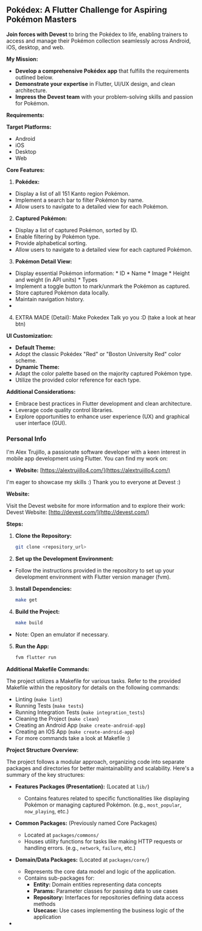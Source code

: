 ## Pokédex: A Flutter Challenge for Aspiring Pokémon Masters

**Join forces with Devest** to bring the Pokédex to life, enabling trainers to access and manage their Pokémon collection seamlessly across Android, iOS, desktop, and web.

**My Mission:**

* **Develop a comprehensive Pokédex app** that fulfills the requirements outlined below.
* **Demonstrate your expertise** in Flutter, UI/UX design, and clean architecture.
* **Impress the Devest team** with your problem-solving skills and passion for Pokémon.

**Requirements:**

**Target Platforms:**
* Android
* iOS
* Desktop
* Web

**Core Features:**

1.  **Pokédex:**
   *   Display a list of all 151 Kanto region Pokémon.
   *   Implement a search bar to filter Pokémon by name.
   *   Allow users to navigate to a detailed view for each Pokémon.

2.  **Captured Pokémon:**
   *   Display a list of captured Pokémon, sorted by ID.
   *   Enable filtering by Pokémon type.
   *   Provide alphabetical sorting.
   *   Allow users to navigate to a detailed view for each captured Pokémon.

3.  **Pokémon Detail View:**
   *   Display essential Pokémon information:
      *   ID
      *   Name
      *   Image
      *   Height and weight (in API units)
      *   Types
   *   Implement a toggle button to mark/unmark the Pokémon as captured.
   *   Store captured Pokémon data locally.
   *   Maintain navigation history. 
   * 
4. EXTRA MADE (Detail): Make Pokedex Talk yo you :D (take a look at hear btn)

**UI Customization:**

*   **Default Theme:**
   *   Adopt the classic Pokédex "Red" or "Boston University Red" color scheme.
*   **Dynamic Theme:**
   *   Adapt the color palette based on the majority captured Pokémon type.
   *   Utilize the provided color reference for each type.

**Additional Considerations:**

*   Embrace best practices in Flutter development and clean architecture.
*   Leverage code quality control libraries.
*   Explore opportunities to enhance user experience (UX) and graphical user interface (GUI).

### Personal Info

I'm Alex Trujillo, a passionate software developer with a keen interest in mobile app development
using Flutter. You can find my work on:

* **Website:** [https://alextrujillo4.com/](https://alextrujillo4.com/)

I'm eager to showcase my skills :) Thank you to everyone at Devest :)

**Website:**

Visit the Devest website for more information and to explore their work: Devest Website: [http://devest.com/](http://devest.com/)

**Steps:**

1.  **Clone the Repository:**
    ```bash
    git clone <repository_url>
    ```

2.  **Set up the Development Environment:**
   * Follow the instructions provided in the repository to set up your development environment with Flutter version manager (fvm).

3.  **Install Dependencies:**
    ```bash
    make get
    ```

4.  **Build the Project:**
    ```bash
    make build
    ```
   * Note: Open an emulator if necessary.

5.  **Run the App:**
    ```bash
    fvm flutter run
    ```

**Additional Makefile Commands:**

The project utilizes a Makefile for various tasks. Refer to the provided Makefile within the repository for details on the following commands:

* Linting (`make lint`)
* Running Tests (`make tests`)
* Running Integration Tests (`make integration_tests`)
* Cleaning the Project (`make clean`)
* Creating an Android App  (`make create-android-app`)
* Creating an IOS App (`make create-android-app`)
* For more commands take a look at Makefile :) 

**Project Structure Overview:**

The project follows a modular approach, organizing code into separate packages and directories for better maintainability and scalability. Here's a summary of the key structures:

* **Features Packages (Presentation):** (Located at `lib/`)
   * Contains features related to specific functionalities like displaying Pokémon or managing captured Pokémon. (e.g., `most_popular`, `now_playing`, etc.)

* **Common Packages:** (Previously named Core Packages)
   * Located at `packages/commons/`
   * Houses utility functions for tasks like making HTTP requests or handling errors. (e.g., `network`, `failure`, etc.)

* **Domain/Data Packages:** (Located at `packages/core/`)
   * Represents the core data model and logic of the application.
   * Contains sub-packages for:
      * **Entity:** Domain entities representing data concepts 
      * **Params:** Parameter classes for passing data to use cases 
      * **Repository:** Interfaces for repositories defining data access methods 
      * **Usecase:** Use cases implementing the business logic of the application 
* 